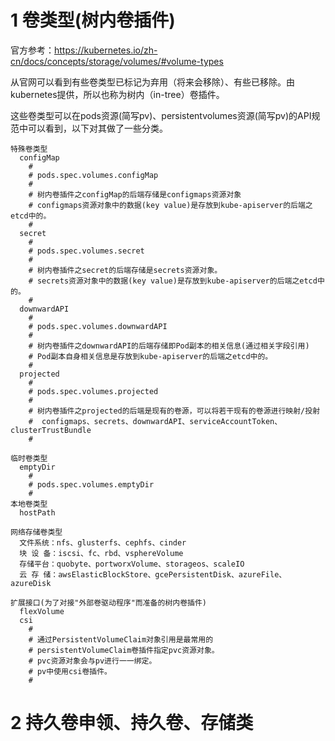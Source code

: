 # 1 卷类型(树内卷插件)
官方参考：https://kubernetes.io/zh-cn/docs/concepts/storage/volumes/#volume-types 
 
从官网可以看到有些卷类型已标记为弃用（将来会移除）、有些已移除。由kubernetes提供，所以也称为树内（in-tree）卷插件。  

这些卷类型可以在pods资源(简写pv)、persistentvolumes资源(简写pv)的API规范中可以看到，以下对其做了一些分类。
```
特殊卷类型
  configMap
    #
    # pods.spec.volumes.configMap
    #
    # 树内卷插件之configMap的后端存储是configmaps资源对象
    # configmaps资源对象中的数据(key value)是存放到kube-apiserver的后端之etcd中的。
    #
  secret
    #
    # pods.spec.volumes.secret 
    # 
    # 树内卷插件之secret的后端存储是secrets资源对象。
    # secrets资源对象中的数据(key value)是存放到kube-apiserver的后端之etcd中的。
    #
  downwardAPI
    # 
    # pods.spec.volumes.downwardAPI
    #
    # 树内卷插件之downwardAPI的后端存储即Pod副本的相关信息(通过相关字段引用)
    # Pod副本自身相关信息是存放到kube-apiserver的后端之etcd中的。
    # 
  projected
    # 
    # pods.spec.volumes.projected
    #
    # 树内卷插件之projected的后端是现有的卷源，可以将若干现有的卷源进行映射/投射
    #  configmaps、secrets、downwardAPI、serviceAccountToken、clusterTrustBundle
    #  

临时卷类型
  emptyDir
    #
    # pods.spec.volumes.emptyDir
    # 
本地卷类型
  hostPath

网络存储卷类型
  文件系统：nfs、glusterfs、cephfs、cinder
  块 设 备：iscsi、fc、rbd、vsphereVolume
  存储平台：quobyte、portworxVolume、storageos、scaleIO
  云 存 储：awsElasticBlockStore、gcePersistentDisk、azureFile、azureDisk

扩展接口(为了对接"外部卷驱动程序"而准备的树内卷插件)
  flexVolume
  csi
    #
    # 通过PersistentVolumeClaim对象引用是最常用的
    # persistentVolumeClaim卷插件指定pvc资源对象。
    # pvc资源对象会与pv进行一一绑定。
    # pv中使用csi卷插件。  
    # 
```


# 2 持久卷申领、持久卷、存储类











